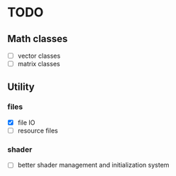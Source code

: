 # TODO

## Math classes
- [ ] vector classes
- [ ] matrix classes

## Utility

### files

- [x] file IO
- [ ] resource files

### shader

- [ ] better shader management and initialization system
